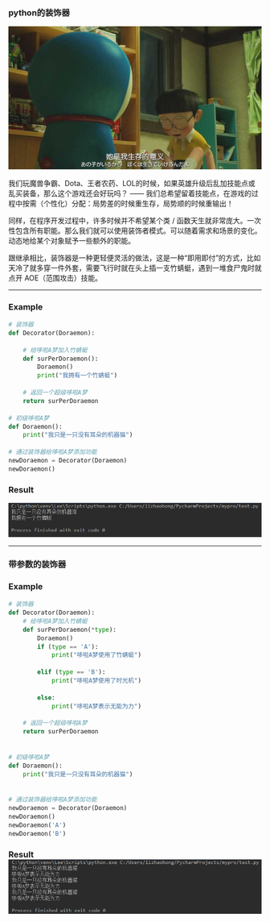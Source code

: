 ### python的装饰器

![](/assets/aasdas123123import.png)

我们玩魔兽争霸、Dota、王者农药、LOL的时候，如果英雄升级后乱加技能点或乱买装备，那么这个游戏还会好玩吗？ —— 我们总希望留着技能点，在游戏的过程中按需（个性化）分配：局势差的时候重生存，局势顺的时候重输出！

同样，在程序开发过程中，许多时候并不希望某个类 / 函数天生就非常庞大。一次性包含所有职能。那么我们就可以使用装饰者模式。可以随着需求和场景的变化。动态地给某个对象赋予一些额外的职能。

跟继承相比，装饰器是一种更轻便灵活的做法，这是一种“即用即付”的方式，比如天冷了就多穿一件外套，需要飞行时就在头上插一支竹蜻蜓，遇到一堆食尸鬼时就点开 AOE（范围攻击）技能。

---

### Example

```py
# 装饰器
def Decorator(Doraemon):

    # 给哆啦A梦加入竹蜻蜓
    def surPerDoraemon():
        Doraemon()
        print("我拥有一个竹蜻蜓")

    # 返回一个超级哆啦A梦
    return surPerDoraemon

# 初级哆啦A梦
def Doraemon():
    print("我只是一只没有耳朵的机器猫")

# 通过装饰器给哆啦A梦添加功能
newDoraemon = Decorator(Doraemon)
newDoraemon()
```

### Result

![](/assets/imasdasd123123port.png)

---

### 带参数的装饰器

### Example

```py
# 装饰器
def Decorator(Doraemon):
    # 给哆啦A梦加入竹蜻蜓
    def surPerDoraemon(*type):
        Doraemon()
        if (type == 'A'):
            print("哆啦A梦使用了竹蜻蜓")

        elif (type == 'B'):
            print("哆啦A梦使用了时光机")

        else:
            print("哆啦A梦表示无能为力")

    # 返回一个超级哆啦A梦
    return surPerDoraemon


# 初级哆啦A梦
def Doraemon():
    print("我只是一只没有耳朵的机器猫")


# 通过装饰器给哆啦A梦添加功能
newDoraemon = Decorator(Doraemon)
newDoraemon()
newDoraemon('A')
newDoraemon('B')
```

### Result![](/assets/asdsadzxczxcimport.png)



